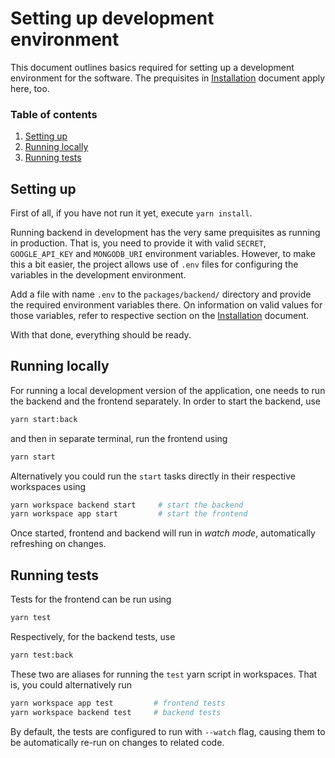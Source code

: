 Setting up development environment
==================================

This document outlines basics required for setting up a development environment for the software. The prequisites in [Installation](./installation.md#Prequisites) document apply here, too.

### Table of contents
 1. [Setting up](#Setting-up)
 2. [Running locally](#Running-locally)
 3. [Running tests](#Running-tests)


Setting up
----------
First of all, if you have not run it yet, execute `yarn install`.

Running backend in development has the very same prequisites as running in production. That is, you need to provide it with valid `SECRET`, `GOOGLE_API_KEY` and `MONGODB_URI` environment variables. However, to make this a bit easier, the project allows use of `.env` files for configuring the variables in the development environment.

Add a file with name `.env` to the `packages/backend/` directory and provide the required environment variables there. On information on valid values for those variables, refer to respective section on the [Installation](./installation#Running-the-production-build) document.

With that done, everything should be ready.


Running locally
---------------
For running a local development version of the application, one needs to run the backend and the frontend separately. In order to start the backend, use
```sh
yarn start:back
```
and then in separate terminal, run the frontend using
```sh
yarn start
```

Alternatively you could run the `start` tasks directly in their respective workspaces using
```sh
yarn workspace backend start     # start the backend
yarn workspace app start         # start the frontend
```

Once started, frontend and backend will run in *watch mode*, automatically refreshing on changes.


Running tests
---------------
Tests for the frontend can be run using
```sh
yarn test
```

Respectively, for the backend tests, use
```sh
yarn test:back
```

These two are aliases for running the `test` yarn script in workspaces. That is, you could alternatively run
```sh
yarn workspace app test         # frontend tests
yarn workspace backend test     # backend tests
```

By default, the tests are configured to run with `--watch` flag, causing them to be automatically re-run on changes to related code.
